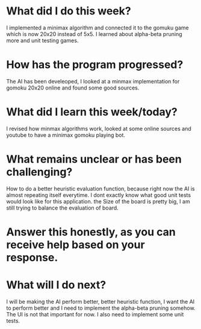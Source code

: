 # What did I do this week?
I implemented a minimax algorithm and connected it to the gomuku game which is now 20x20 instead of 5x5. I learned about alpha-beta pruning more and 
unit testing games.
# How has the program progressed?
The AI has been develeoped, I looked at a minmax implementation for gomoku 20x20 online and found some good sources.
# What did I learn this week/today?
I revised how minmax algorithms work, looked at some online sources and youtube to have a minimax gomoku playing bot.
# What remains unclear or has been challenging?
How to do a better heuristic evaluation function, because right now the AI is almost repeating itself everytime. I dont exactly know what good
unit tests would look like for this application. the Size of the board is pretty big, I am still trying to balance the evaluation of board.
 
# Answer this honestly, as you can receive help based on your response.

# What will I do next?
I will be making the AI perform better, better heuristic function, I want the AI to perform better
and I need to implement the alpha-beta pruning somehow. The UI is not that important for now. I also need to implement some unit tests.
